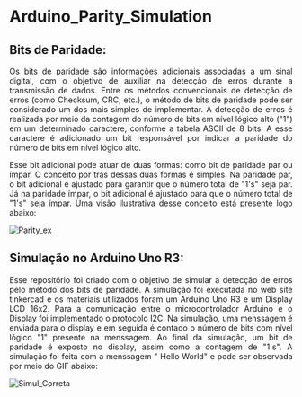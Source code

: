 # Arduino_Parity_Simulation
## Bits de Paridade:
<div align="justify">
   Os bits de paridade são informações adicionais associadas a um sinal digital, com o objetivo de auxiliar na detecção de erros durante a transmissão de dados. Entre os métodos convencionais de detecção de erros (como Checksum, CRC, etc.), o método de bits de paridade pode ser considerado um dos mais simples de implementar. A detecção de erros é realizada por meio da contagem do número de bits em nível lógico alto ("1") em um determinado caractere, conforme a tabela ASCII de 8 bits. A esse caractere é adicionado um bit responsável por indicar a paridade do número de bits em nível lógico alto.

Esse bit adicional pode atuar de duas formas: como bit de paridade par ou ímpar. O conceito por trás dessas duas formas é simples. Na paridade par, o bit adicional é ajustado para garantir que o número total de "1's" seja par. Já na paridade ímpar, o bit adicional é ajustado para que o número total de "1's" seja ímpar. Uma visão ilustrativa desse conceito está presente logo abaixo:
</div>

![Parity_ex](https://github.com/user-attachments/assets/ee5b3092-142f-478e-a01f-586e636a3bc1)

## Simulação no Arduino Uno R3:
<div align="justify">
Esse repositório foi criado com o objetivo de simular a detecção de erros pelo método dos bits de paridade. A simulação foi executada no web site tinkercad e os materiais utilizados foram um Arduino Uno R3 e um Display LCD 16x2. Para a comunicação entre o microcontrolador Arduino e o Display foi implementado o protocolo I2C. Na simulação, uma menssagem é enviada para o display e em seguida é contado o número de bits com nível lógico "1" presente na menssagem. Ao final da simulação, um bit de paridade é exposto no display, assim como a contagem de "1's". A simulação foi feita com a menssagem " Hello World" e pode ser observada por meio do GIF abaixo:
</div>

![Simul_Correta](https://github.com/user-attachments/assets/dc27f3cb-e318-4e97-8924-b5db82832d0f)

